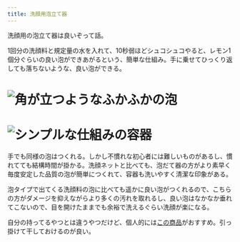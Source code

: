 ```yaml
---
title: 洗顔用泡立て器
---
```

洗顔用の泡立て器は良いぞって話。

1回分の洗顔料と規定量の水を入れて、10秒弱ほどシュコシュコやると、レモン1個分ぐらいの良い泡ができあがるという、簡単な仕組み。手に乗せてひっくり返しても落ちないような、良い泡ができる。

![](https://lh3.googleusercontent.com/yhJD_AHn1LvXCdl_B6RY8Z-1gGFY24GQIzfEqSEZW5WLgsIPVW7tJXWDaTX7I_Ifgy6HjeamFCZlRcwAdHIQDnp10Bu48NnrmuovSYJSM8SuFancCy3cPAJOaqbRALMo4ls4kqJhAaUri39WMsDVzIHgO5v74011adtzRmFCakx8PmqcuuaFTajgI4V0 "角が立つようなふかふかの泡")
===================================================================================================================================================================================================================================================

![](https://lh3.googleusercontent.com/Y7zXcy6DqhIs91p9f_aepn-JcIT1ywkLhySvkVRpEZmhS5YF9PydF63MPUq-ulu7OGrghEq1FxY1HvqIJcDZ5GMI_RbKKLCDczv3ELTOaptZlVBi29EO_E6D1Ag0GYh9UvXYjIRSUZZ1ZDwqBASG3m87m-EqeqUFJG5ppf0JE7pKKNR9nr9j27gS8OXo "シンプルな仕組みの容器")
=================================================================================================================================================================================================================================================

手でも同様の泡はつくれる。しかし不慣れな初心者には難しいものがあるし、慣れてても結構時間が掛かる。洗顔ネットと比べても、泡だて器の方がより素早く毎度安定した品質の泡が簡単につくれて、容器も洗いやすく清潔な印象がある。

泡タイプで出てくる洗顔料の泡に比べても遥かに良い泡がつくれるので、こちらの方がダメージを抑えながらより多くの汚れを取れるし、良い泡はなかなか垂れてこないので、目を開けたままでも余裕で洗えるぐらい洗顔が楽になる。

自分の持ってるやつとは違うやつだけど、個人的には[この商品](https://www.amazon.co.jp/dp/B09KMP9GDN)がおすすめ。引っ掛けて干しておけるのが良い。
